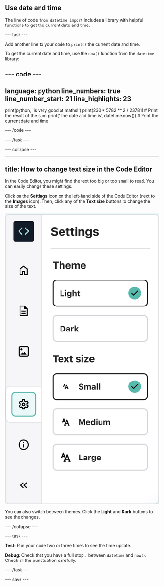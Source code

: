 ## Use date and time

The line of code `from datetime import` includes a library with helpful functions to get the current date and time.

--- task ---

Add another line to your code to `print()` the current date and time.

To get the current date and time, use the `now()` function from the `datetime` library:

--- code ---
---
language: python
line_numbers: true
line_number_start: 21
line_highlights: 23
---

print(python, 'is very good at maths!')
print(230 * 5782 ** 2 / 23781)  # Print the result of the sum
print('The date and time is', datetime.now())  # Print the current date and time
 
--- /code ---

--- /task ---

--- collapse ---

---
title: How to change text size in the Code Editor
---

In the Code Editor, you might find the text too big or too small to read. You can easily change these settings.

Click on the **Settings** icon on the left-hand side of the Code Editor (next to the **Images** icon). Then, click any of the **Text size** buttons to change the size of the text.

![The Settings menu open in the Code Editor, showing the Theme and Text size options.](images/settings_menu.png)

You can also switch between themes. Click the **Light** and **Dark** buttons to see the changes.

--- /collapse ---

--- task ---

**Test:** Run your code two or three times to see the time update.

**Debug:** Check that you have a full stop `.` between `datetime` and `now()`. Check all the punctuation carefully.

--- /task ---

--- save ---

